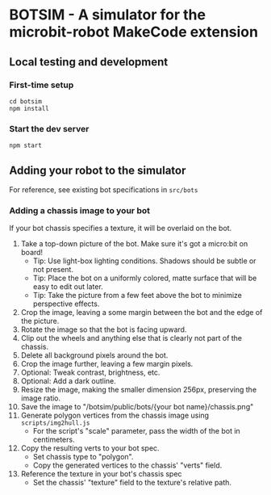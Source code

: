 # BOTSIM - A simulator for the microbit-robot MakeCode extension

## Local testing and development

### First-time setup
```
cd botsim
npm install
```

### Start the dev server
```
npm start
```

## Adding your robot to the simulator

For reference, see existing bot specifications in `src/bots`

### Adding a chassis image to your bot

If your bot chassis specifies a texture, it will be overlaid on the bot.

1. Take a top-down picture of the bot. Make sure it's got a micro:bit on board!
   - Tip: Use light-box lighting conditions. Shadows should be subtle or not present.
   - Tip: Place the bot on a uniformly colored, matte surface that will be easy to edit out later.
   - Tip: Take the picture from a few feet above the bot to minimize perspective effects.
2. Crop the image, leaving a some margin between the bot and the edge of the picture.
3. Rotate the image so that the bot is facing upward.
4. Clip out the wheels and anything else that is clearly not part of the chassis.
5. Delete all background pixels around the bot.
6. Crop the image further, leaving a few margin pixels.
7. Optional: Tweak contrast, brightness, etc.
8. Optional: Add a dark outline.
9. Resize the image, making the smaller dimension 256px, preserving the image ratio.
11. Save the image to "/botsim/public/bots/{your bot name}/chassis.png"
12. Generate polygon vertices from the chassis image using `scripts/img2hull.js`
    -  For the script's "scale" parameter, pass the width of the bot in centimeters.
13. Copy the resulting verts to your bot spec.
    - Set chassis type to "polygon".
    - Copy the generated vertices to the chassis' "verts" field.
14. Reference the texture in your bot's chassis spec
    - Set the chassis' "texture" field to the texture's relative path.
